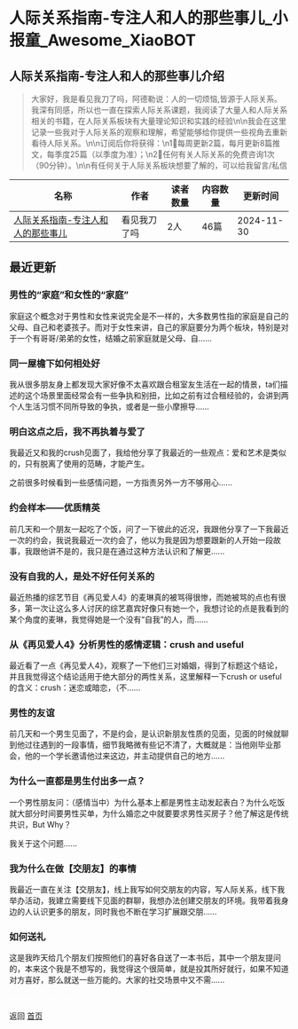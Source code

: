 # 人际关系指南-专注人和人的那些事儿_小报童_Awesome_XiaoBOT

## 人际关系指南-专注人和人的那些事儿介绍
> 大家好，我是看见我刀了吗，阿德勒说：人的一切烦恼,皆源于人际关系。我深有同感，所以也一直在探索人际关系课题，我阅读了大量人和人际关系相关的书籍，在人际关系板块有大量理论知识和实践的经验\n\n我会在这里记录一些我对于人际关系的观察和理解，希望能够给你提供一些视角去重新看待人际关系。\n\n订阅后你将获得：\n1⃣️每周更新2篇，每月更新8篇推文，每季度25篇（以季度为准）；\n2⃣️任何有关人际关系的免费咨询1次（90分钟）。\n\n有任何关于人际关系板块想要了解的，可以给我留言/私信  
  


|名称|作者|读者数量|内容数量|更新时间|
|---|---|---|---|---|
|[人际关系指南-专注人和人的那些事儿](https://xiaobot.net/p/KJWDLM?refer=0b133df9-27dc-423b-8101-639049001c13)|看见我刀了吗|2人|46篇|2024-11-30|

## 最近更新
### 男性的“家庭”和女性的“家庭”

家庭这个概念对于男性和女性来说完全是不一样的，大多数男性指的家庭是自己的父母、自己和老婆孩子。而对于女性来讲，自己的家庭要分为两个板块，特别是对于一个有哥哥/弟弟的女性，结婚之前家庭就是父母、自......

### 同一屋檐下如何相处好

我从很多朋友身上都发现大家好像不太喜欢跟合租室友生活在一起的情景，ta们描述的这个场景里面经常会有一些争执和别扭，比如之前有过合租经验的，会讲到两个人生活习惯不同所导致的争执，或者是一些小摩擦导......

### 明白这点之后，我不再执着与爱了

我最近又和我的crush见面了，我给他分享了我最近的一些观点：爱和艺术是类似的，只有脱离了使用的范畴，才能产生。

之前很多时候看到一些感情问题，一方指责另外一方不够用心......

### 约会样本——优质精英

前几天和一个朋友一起吃了个饭，问了一下彼此的近况，我跟他分享了一下我最近一次的约会，我说我最近一次约会了，他以为我是因为想要跟新的人开始一段故事，我跟他讲不是的，我只是在通过这种方法认识和了解更......

### 没有自我的人，是处不好任何关系的

最近热播的综艺节目《再见爱人4》的麦琳真的被骂得很惨，而她被骂的点也有很多，第一次让这么多人讨厌的综艺嘉宾好像只有她一个，我想讨论的点是我看到的某个角度的麦琳，我觉得她是一个没有“自我”的人，而......

### 从《再见爱人4》分析男性的感情逻辑：crush and useful

最近看了一点《再见爱人4》，观察了一下他们三对婚姻，得到了标题这个结论，并且我觉得这个结论适用于绝大部分的两性关系，这里解释一下crush or
useful的含义：crush：迷恋或暗恋，（不......

### 男性的友谊

前几天和一个男生见面了，不是约会，是认识新朋友性质的见面，见面的时候就聊到他过往遇到的一段事情，细节我略微有些记不清了，大概就是：当他刚毕业那会，他的一个学长邀请他过来这边，并主动提供自己的地方......

### 为什么一直都是男生付出多一点？

一个男性朋友问：（感情当中）为什么基本上都是男性主动发起表白？为什么吃饭就大部分时间要男性买单，为什么婚恋之中就要要求男性买房子？他了解这是传统共识，But
Why？

我关于这个问题......

### 我为什么在做【交朋友】的事情

我最近一直在关注【交朋友】，线上我写如何交朋友的内容，写人际关系，线下我举办活动，我建立需要线下见面的群聊，我想办法创建交朋友的环境。我带着我身边的人认识更多的朋友，同时我也不断在学习扩展跟交朋......

### 如何送礼

这是我昨天给几个朋友们按照他们的喜好各自送了一本书后，其中一个朋友提问的，本来这个我是不想写的，我觉得这个很简单，就是投其所好就行，如果不知道对方喜好，那么就送一些万能的。大家的社交场景中又不需......


<a href="https://github.com/Reno9527/awesome-xiaobot" style="color: white; text-decoration: none;">awesome-xiaobot</a>

返回 [首页](../README.md)
